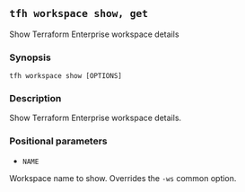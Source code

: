 ## `tfh workspace show, get`

Show Terraform Enterprise workspace details

### Synopsis

    tfh workspace show [OPTIONS]

### Description

Show Terraform Enterprise workspace details.

### Positional parameters

* `NAME`

Workspace name to show. Overrides the `-ws` common option.
